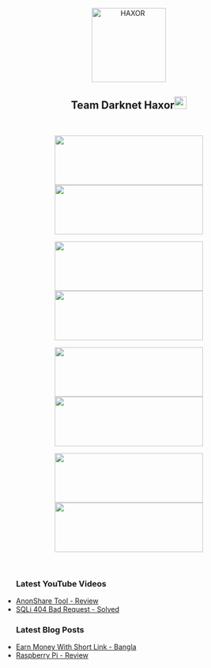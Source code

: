 <p align="center"><a href="https://github.com/darknethaxor/"><img title="HAXOR" src="https://1.bp.blogspot.com/-ui9y_7kjZQQ/X65oQ5mMZ4I/AAAAAAAAADA/E7NzB1nhbpQn1J1mNGOX3Zx8WtJSrP5AwCLcBGAsYHQ/s320/20201113_170028.png" height="150" width="150"></a></p>
<h2 align="center">Team Darknet Haxor<a href="#"><img src="https://raw.githubusercontent.com/darknethaxor/picture/main/logo-facebookpng-32247.png" height="25" width="25"></a></h2><br>
<p align="center"><a href="https://github.com/darknethaxor/DH-HackBar"><img src="https://github-readme-stats.vercel.app/api/pin/?username=darknethaxor&repo=DH-HackBar&theme=radical" height="100" width="300"></a> <a href="https://github.com/darknethaxor/AnonShare"><img src="https://github-readme-stats.vercel.app/api/pin/?username=darknethaxor&repo=AnonShare&theme=radical" height="100" width="300"></a></p>
<p align="center"><a href="https://github.com/darknethaxor/haxor"><img src="https://github-readme-stats.vercel.app/api/pin/?username=darknethaxor&repo=haxor&theme=radical" height="100" width="300"></a> <a href="https://github.com/darknethaxor/webscan"><img src="https://github-readme-stats.vercel.app/api/pin/?username=darknethaxor&repo=webscan&theme=radical" height="100" width="300"></a></p>
<p align="center"><a href="https://github.com/darknethaxor/s-bomb"><img src="https://github-readme-stats.vercel.app/api/pin/?username=darknethaxor&repo=s-bomb&theme=radical" height="100" width="300"></a> <a href="https://github.com/darknethaxor/dhspoof"><img src="https://github-readme-stats.vercel.app/api/pin/?username=darknethaxor&repo=dhspoof&theme=radical" height="100" width="300"></a></p><p align="center"><a href="https://github.com/darknethaxor/rage-bomb"><img src="https://github-readme-stats.vercel.app/api/pin/?username=darknethaxor&repo=rage-bomb&theme=radical" height="100" width="300"></a> <a href="https://github.com/darknethaxor/dhlogo"><img src="https://github-readme-stats.vercel.app/api/pin/?username=darknethaxor&repo=dhlogo&theme=radical" height="100" width="300"></a></p><br>

### <img src="https://cdn.jsdelivr.net/npm/simple-icons@v3/icons/youtube.svg" height="15" width="20"/> Latest YouTube Videos

- [AnonShare Tool - Review](https://youtu.be/SaUKOtyaptw)
- [SQLi 404 Bad Request - Solved](https://youtu.be/BN8AQlO9Ea8)



### <img src="https://raw.githubusercontent.com/darknethaxor/picture/main/PinClipart.com_omega-psi-phi-clip_1414856.png" height="15" width="20"/> Latest Blog Posts

- [Earn Money With Short Link - Bangla](https://dnhaxorbd.blogspot.com/2020/12/blog-post.html)
- [Raspberry Pi - Review](https://dnhaxorbd.blogspot.com/2020/12/3b-3b-4b.html)
